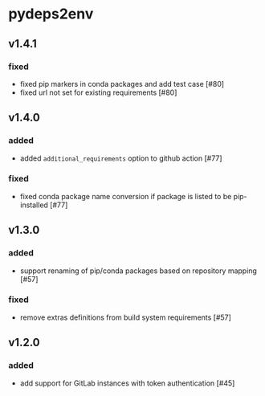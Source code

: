 # pydeps2env

## v1.4.1

### fixed

- fixed pip markers in conda packages and add test case [#80]
- fixed url not set for existing requirements [#80]

## v1.4.0

### added

- added `additional_requirements` option to github action [#77]

### fixed

- fixed conda package name conversion if package is listed to be pip-installed [#77]

## v1.3.0

### added

- support renaming of pip/conda packages based on repository mapping [#57]

### fixed

- remove extras definitions from build system requirements [#57]

## v1.2.0

### added
- add support for GitLab instances with token authentication [#45]

